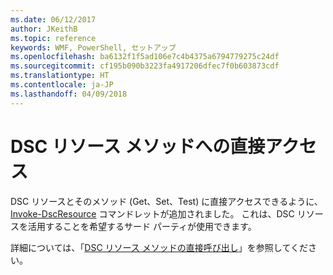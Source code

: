 ```yaml
---
ms.date: 06/12/2017
author: JKeithB
ms.topic: reference
keywords: WMF, PowerShell, セットアップ
ms.openlocfilehash: ba6132f1f5ad106e7c4b4375a6794779275c24df
ms.sourcegitcommit: cf195b090b3223fa4917206dfec7f0b603873cdf
ms.translationtype: HT
ms.contentlocale: ja-JP
ms.lasthandoff: 04/09/2018
---
```

# <a name="direct-access-to-dsc-resource-methods"></a>DSC リソース メソッドへの直接アクセス


DSC リソースとそのメソッド (Get、Set、Test) に直接アクセスできるように、[Invoke-DscResource](https://technet.microsoft.com/library/mt517869.aspx) コマンドレットが追加されました。 これは、DSC リソースを活用することを希望するサード パーティが使用できます。

詳細については、「[DSC リソース メソッドの直接呼び出し](https://msdn.microsoft.com/powershell/dsc/directcallresource)」を参照してください。